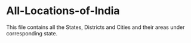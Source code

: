 # All-Locations-of-India
This file contains all the States, Districts and Cities and their areas under corresponding state.
